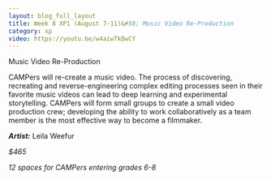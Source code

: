 ```yaml
---
layout: blog_full_layout
title: Week 8 XP1 (August 7-11)&#58; Music Video Re-Production
category: xp
video: https://youtu.be/w4aiwTkDwCY
---
```


Music Video Re-Production

CAMPers will re-create a music video. The process of discovering, recreating and reverse-engineering complex editing processes seen in their favorite music videos can lead to deep learning and experimental storytelling. CAMPers will form small groups to create a small video production crew; developing the ability to work collaboratively as a team member is the most effective way to become a filmmaker. 


**_Artist:_** Leila Weefur

*$465*

*12 spaces for CAMPers entering grades 6-8*
